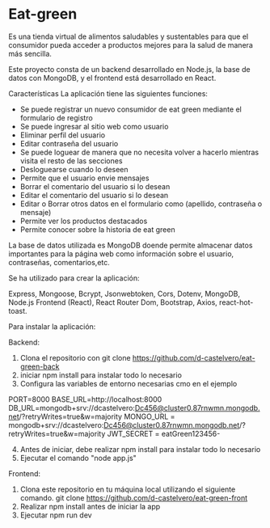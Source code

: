 # Eat-green

Es una tienda virtual de alimentos saludables y sustentables para que el consumidor pueda acceder a productos mejores para la salud de manera más sencilla. 


Este proyecto consta de un backend desarrollado en Node.js, la base de datos con MongoDB, y el frontend está desarrollado en React.

Características La aplicación tiene las siguientes funciones:

- Se puede registrar un nuevo consumidor de eat green mediante el formulario de registro
- Se puede ingresar al sitio web como usuario
- Eliminar perfil del usuario
- Editar contraseña del usuario
- Se puede loguear de manera que no necesita volver a hacerlo mientras visita el resto de las secciones 
- Desloguearse cuando lo deseen
- Permite que el usuario envie mensajes
- Borrar el comentario del usuario si lo desean
- Editar el comentario del usuario si lo desean
- Editar o Borrar otros datos en el formulario como (apellido, contraseña o mensaje)
- Permite ver los productos destacados
- Permite conocer sobre la historia de eat green


La base de datos utilizada es MongoDB doende permite almacenar datos importantes para la página web como información sobre el usuario, contraseñas, comentarios,etc.

Se ha utilizado para crear la aplicación:

Express, Mongoose, Bcrypt, Jsonwebtoken, Cors, Dotenv, MongoDB, Node.js
Frontend (React), React Router Dom,  Bootstrap, Axios, react-hot-toast. 




Para instalar la aplicación: 


Backend: 

1. Clona el repositorio con git clone https://github.com/d-castelvero/eat-green-back
2. iniciar npm install para instalar todo lo necesario 
3. Configura las variables de entorno necesarias cmo en el ejemplo

PORT=8000
BASE_URL=http://localhost:8000
DB_URL=mongodb+srv://dcastelvero:Dc456@cluster0.87rnwmn.mongodb.net/?retryWrites=true&w=majority
MONGO_URL = mongodb+srv://dcastelvero:Dc456@cluster0.87rnwmn.mongodb.net/?retryWrites=true&w=majority
JWT_SECRET = eatGreen123456-


4. Antes de iniciar, debe realizar npm install para instalar todo lo necesario
5. Ejecutar el comando "node app.js"

Frontend: 

1. Clona este repositorio en tu máquina local utilizando el siguiente comando. git clone https://github.com/d-castelvero/eat-green-front
2. Realizar npm install antes de iniciar la app 
3. Ejecutar npm run dev

